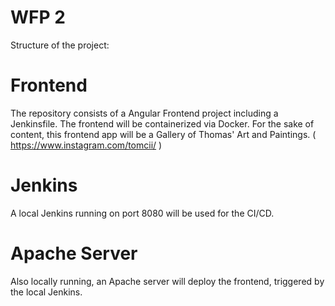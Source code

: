 # WFP 2

Structure of the project:

# Frontend
The repository consists of a Angular Frontend project including a Jenkinsfile. The frontend will be containerized via Docker.
For the sake of content, this frontend app will be a Gallery of Thomas' Art and Paintings. ( https://www.instagram.com/tomcii/ )


# Jenkins
A local Jenkins running on port 8080 will be used for the CI/CD.

# Apache Server
Also locally running, an Apache server will deploy the frontend, triggered by the local Jenkins.
